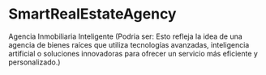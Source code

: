 # SmartRealEstateAgency
Agencia Inmobiliaria Inteligente (Podria ser: Esto refleja la idea de una agencia de bienes raíces que utiliza tecnologías avanzadas, inteligencia artificial o soluciones innovadoras para ofrecer un servicio más eficiente y personalizado.)

